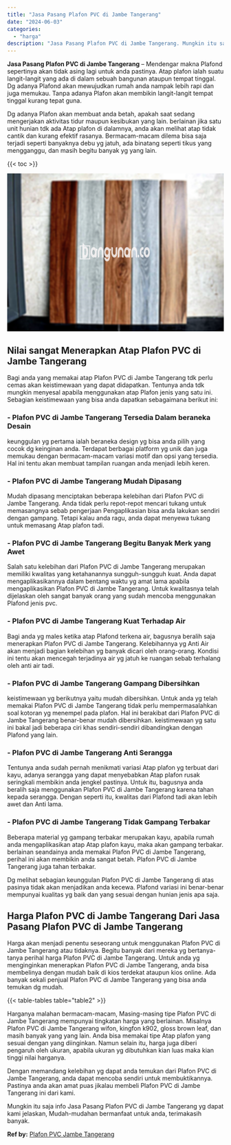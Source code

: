 ```yaml
---
title: "Jasa Pasang Plafon PVC di Jambe Tangerang"
date: "2024-06-03"
categories: 
  - "harga"
description: "Jasa Pasang Plafon PVC di Jambe Tangerang. Mungkin itu saja info Jasa Pasang Plafon PVC di Jambe Tangerang yg dapat kami jelaskan, Mudah-mudahan bermanfaat u..."
---
```


**Jasa Pasang Plafon PVC di Jambe Tangerang** – Mendengar makna Plafond sepertinya akan tidak asing lagi untuk anda pastinya. Atap plafon ialah suatu langit-langit yang ada di dalam sebuah bangunan ataupun tempat tinggal. Dg adanya Plafond akan mewujudkan rumah anda nampak lebih rapi dan juga memukau. Tanpa adanya Plafon akan membikin langit-langit tempat tinggal kurang tepat guna.

Dg adanya Plafon akan membuat anda betah, apakah saat sedang mengerjakan aktivitas tidur maupun kesibukan yang lain. berlainan jika satu unit hunian tdk ada Atap plafon di dalamnya, anda akan melihat atap tidak cantik dan kurang efektif rasanya. Bermacam-macam dilema bisa saja terjadi seperti banyaknya debu yg jatuh, ada binatang seperti tikus yang mengganggu, dan masih begitu banyak yg yang lain.

{{< toc >}}

![Jasa Pasang Plafon PVC di Jambe Tangerang](/images/flafond-pvc-murah02.png)

## Nilai sangat Menerapkan Atap Plafon PVC di Jambe Tangerang

Bagi anda yang memakai atap Plafon PVC di Jambe Tangerang tdk perlu cemas akan keistimewaan yang dapat didapatkan. Tentunya anda tdk mungkin menyesal apabila menggunakan atap Plafon jenis yang satu ini. Sebagian keistimewaan yang bisa anda dapatkan sebagaimana berikut ini:

### \- Plafon PVC di Jambe Tangerang Tersedia Dalam beraneka Desain

keunggulan yg pertama ialah beraneka design yg bisa anda pilih yang cocok dg keinginan anda. Terdapat berbagai platform yg unik dan juga memukau dengan bermacam-macam variasi motif dan opsi yang tersedia. Hal ini tentu akan membuat tampilan ruangan anda menjadi lebih keren.

### \- Plafon PVC di Jambe Tangerang Mudah Dipasang

Mudah dipasang menciptakan beberapa kelebihan dari Plafon PVC di Jambe Tangerang. Anda tidak perlu repot-repot mencari tukang untuk memasangnya sebab pengerjaan Pengaplikasian bisa anda lakukan sendiri dengan gampang. Tetapi kalau anda ragu, anda dapat menyewa tukang untuk memasang Atap plafon tadi.

### \- Plafon PVC di Jambe Tangerang Begitu Banyak Merk yang Awet

Salah satu kelebihan dari Plafon PVC di Jambe Tangerang merupakan memiliki kwalitas yang ketahanannya sungguh-sungguh kuat. Anda dapat mengaplikasikannya dalam bentang waktu yg amat lama apabila mengaplikasikan Plafon PVC di Jambe Tangerang. Untuk kwalitasnya telah dijelaskan oleh sangat banyak orang yang sudah mencoba menggunakan Plafond jenis pvc.

### \- Plafon PVC di Jambe Tangerang Kuat Terhadap Air

Bagi anda yg males ketika atap Plafond terkena air, bagusnya beralih saja menerapkan Plafon PVC di Jambe Tangerang. Kelebihannya yg Anti Air akan menjadi bagian kelebihan yg banyak dicari oleh orang-orang. Kondisi ini tentu akan mencegah terjadinya air yg jatuh ke ruangan sebab terhalang oleh anti air tadi.

### \- Plafon PVC di Jambe Tangerang Gampang Dibersihkan

keistimewaan yg berikutnya yaitu mudah dibersihkan. Untuk anda yg telah memakai Plafon PVC di Jambe Tangerang tidak perlu mempermasalahkan soal kotoran yg menempel pada plafon. Hal ini berakibat dari Plafon PVC di Jambe Tangerang benar-benar mudah dibersihkan. keistimewaan yg satu ini bakal jadi beberapa ciri khas sendiri-sendiri dibandingkan dengan Plafond yang lain.

### \- Plafon PVC di Jambe Tangerang Anti Serangga

Tentunya anda sudah pernah menikmati variasi Atap plafon yg terbuat dari kayu, adanya serangga yang dapat menyebabkan Atap plafon rusak seringkali membikin anda jengkel pastinya. Untuk itu, bagusnya anda beralih saja menggunakan Plafon PVC di Jambe Tangerang karena tahan kepada serangga. Dengan seperti itu, kwalitas dari Plafond tadi akan lebih awet dan Anti lama.

### \- Plafon PVC di Jambe Tangerang Tidak Gampang Terbakar

Beberapa material yg gampang terbakar merupakan kayu, apabila rumah anda mengaplikasikan atap Atap plafon kayu, maka akan gampang terbakar. berlainan seandainya anda memakai Plafon PVC di Jambe Tangerang, perihal ini akan membikin anda sangat betah. Plafon PVC di Jambe Tangerang juga tahan terbakar.

Dg melihat sebagian keunggulan Plafon PVC di Jambe Tangerang di atas pasinya tidak akan menjadikan anda kecewa. Plafond variasi ini benar-benar mempunyai kualitas yg baik dan yang sesuai dengan hunian jenis apa saja.

## Harga Plafon PVC di Jambe Tangerang Dari Jasa Pasang Plafon PVC di Jambe Tangerang

Harga akan menjadi penentu seseorang untuk menggunakan Plafon PVC di Jambe Tangerang atau tidaknya. Begitu banyak dari mereka yg bertanya-tanya perihal harga Plafon PVC di Jambe Tangerang. Untuk anda yg menginginkan menerapkan Plafon PVC di Jambe Tangerang, anda bisa membelinya dengan mudah baik di kios terdekat ataupun kios online. Ada banyak sekali penjual Plafon PVC di Jambe Tangerang yang bisa anda temukan dg mudah.

{{< table-tables table="table2" >}}

Harganya malahan bermacam-macam, Masing-masing tipe Plafon PVC di Jambe Tangerang mempunyai tingkatan harga yang berlainan. Misalnya Plafon PVC di Jambe Tangerang wifon, kingfon k902, gloss brown leaf, dan masih banyak yang yang lain. Anda bisa memakai tipe Atap plafon yang sesuai dengan yang diinginkan. Namun selain itu, harga juga diberi pengaruh oleh ukuran, apabila ukuran yg dibutuhkan kian luas maka kian tinggi nilai harganya.

Dengan memandang kelebihan yg dapat anda temukan dari Plafon PVC di Jambe Tangerang, anda dapat mencoba sendiri untuk membuktikannya. Pastinya anda akan amat puas jikalau membeli Plafon PVC di Jambe Tangerang ini dari kami.

Mungkin itu saja info Jasa Pasang Plafon PVC di Jambe Tangerang yg dapat kami jelaskan, Mudah-mudahan bermanfaat untuk anda, terimakasih banyak.

**Ref by:** [Plafon PVC Jambe Tangerang](https://id.wikipedia.org/wiki/Plafon)
